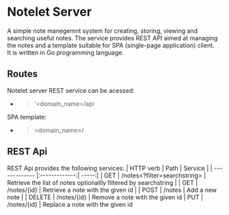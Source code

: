 # Notelet Server
A simple note manegemnt system for creating, storing, viewing and searching useful notes. 
The service provides REST API aimed at managing the notes and a template suitable for SPA (single-page application) client.  
It is written in Go programming language.
## Routes
Notelet server REST service can be acessed:
* > '<domain_name>/api

SPA template:
* > <domain_name>/

## REST Api
REST Api provides the following services:
| HTTP verb     | Path          | Service |
| ------------- |:-------------:| -----:|
| GET    | /notes<?filter=searchstring> | Retrieve the list of notes optionallly filtered by searchstring |
| GET    | /notes/{id} | Retrieve a note with the given id |
| POST   | /notes      | Add a new note |
| DELETE | /notes/{id} | Remove a note with the given id
| PUT | /notes/{id} | Replace a note with the given id
